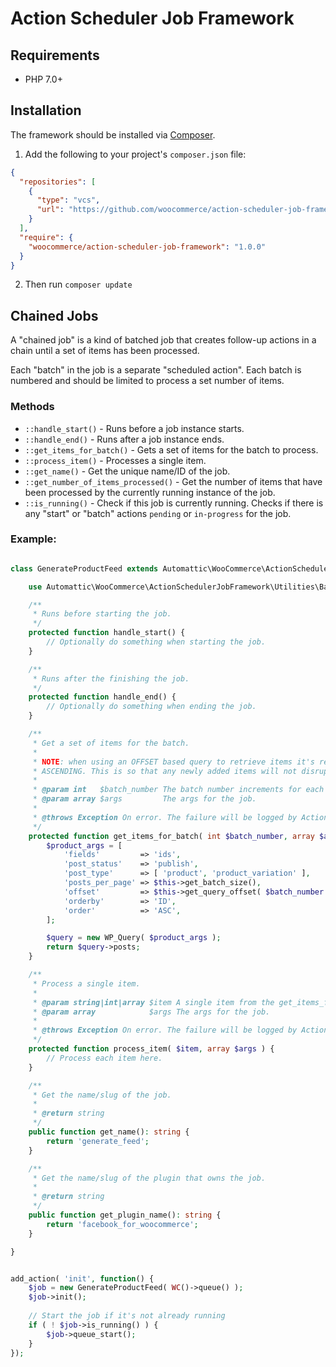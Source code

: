 # Action Scheduler Job Framework

## Requirements

- PHP 7.0+

## Installation

The framework should be installed via [Composer](https://getcomposer.org/). 

1. Add the following to your project's `composer.json` file:
```json
{
  "repositories": [
    {
      "type": "vcs",
      "url": "https://github.com/woocommerce/action-scheduler-job-framework"
    }
  ],
  "require": {
    "woocommerce/action-scheduler-job-framework": "1.0.0"
  }
}
```

2. Then run `composer update`

## Chained Jobs

A "chained job" is a kind of batched job that creates follow-up actions in a chain until a set of items has been processed.

Each "batch" in the job is a separate "scheduled action". Each batch is numbered and should be limited to process a set number of items.

### Methods

- `::handle_start()` - Runs before a job instance starts.
- `::handle_end()` - Runs after a job instance ends.
- `::get_items_for_batch()` - Gets a set of items for the batch to process.
- `::process_item()` - Processes a single item.
- `::get_name()` - Get the unique name/ID of the job.
- `::get_number_of_items_processed()` - Get the number of items that have been processed by the currently running instance of the job.
- `::is_running()` - Check if this job is currently running. Checks if there is any "start" or "batch" actions `pending` or `in-progress` for the job.

### Example:

```php

class GenerateProductFeed extends Automattic\WooCommerce\ActionSchedulerJobFramework\AbstractChainedJob {

	use Automattic\WooCommerce\ActionSchedulerJobFramework\Utilities\BatchQueryOffset;

	/**
	 * Runs before starting the job.
	 */
	protected function handle_start() {
		// Optionally do something when starting the job.
	}

	/**
	 * Runs after the finishing the job.
	 */
	protected function handle_end() {
		// Optionally do something when ending the job.
	}

	/**
	 * Get a set of items for the batch.
	 *
	 * NOTE: when using an OFFSET based query to retrieve items it's recommended to order by the item ID while
	 * ASCENDING. This is so that any newly added items will not disrupt the query offset.
	 *
	 * @param int   $batch_number The batch number increments for each new batch in the job cycle.
	 * @param array $args         The args for the job.
	 *
	 * @throws Exception On error. The failure will be logged by Action Scheduler and the job chain will stop.
	 */
	protected function get_items_for_batch( int $batch_number, array $args ): array {
		$product_args = [
			'fields'         => 'ids',
			'post_status'    => 'publish',
			'post_type'      => [ 'product', 'product_variation' ],
			'posts_per_page' => $this->get_batch_size(),
			'offset'         => $this->get_query_offset( $batch_number ),
			'orderby'        => 'ID',
			'order'          => 'ASC',
		];

		$query = new WP_Query( $product_args );
		return $query->posts;
	}

	/**
	 * Process a single item.
	 *
	 * @param string|int|array $item A single item from the get_items_for_batch() method.
	 * @param array            $args The args for the job.
	 *
	 * @throws Exception On error. The failure will be logged by Action Scheduler and the job chain will stop.
	 */
	protected function process_item( $item, array $args ) {
		// Process each item here.
	}

	/**
	 * Get the name/slug of the job.
	 *
	 * @return string
	 */
	public function get_name(): string {
		return 'generate_feed';
	}

	/**
	 * Get the name/slug of the plugin that owns the job.
	 *
	 * @return string
	 */
	public function get_plugin_name(): string {
		return 'facebook_for_woocommerce';
	}

}


add_action( 'init', function() {
    $job = new GenerateProductFeed( WC()->queue() );
    $job->init();
    
    // Start the job if it's not already running
    if ( ! $job->is_running() ) {
        $job->queue_start();
    }
});

```
